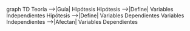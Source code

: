 graph TD
    Teoría -->|Guía| Hipótesis
    Hipótesis -->|Define| Variables Independientes
    Hipótesis -->|Define| Variables Dependientes
    Variables Independientes -->|Afectan| Variables Dependientes
